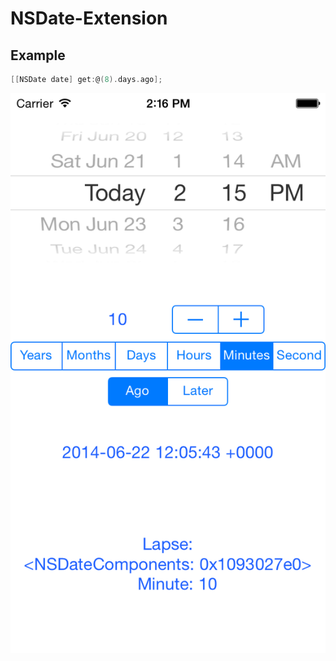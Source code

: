 # NSDate-Extension

## Example
```objectivec
[[NSDate date] get:@(8).days.ago];
```

![NSDate-Extension](http://raw.githubusercontent.com/alexruperez/NSDate-Extension/master/Example.png "NSDate-Extension")
